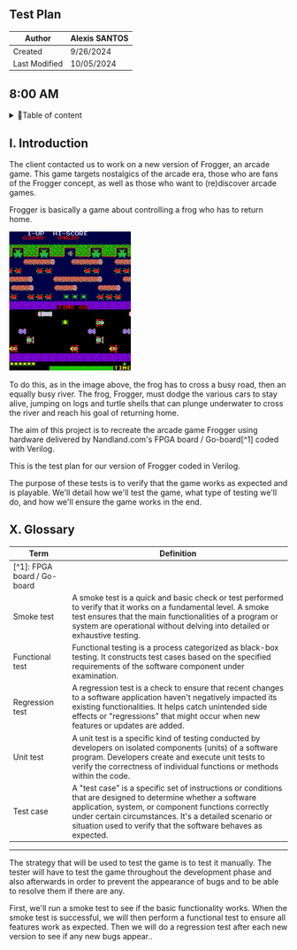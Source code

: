 ## Test Plan

| Author       | Alexis SANTOS |
|--------------|---------------|
|Created       |   9/26/2024   |
|Last Modified |   10/05/2024  |

8:00 AM
---

<details>

<summary> 📑Table of content </summary>
 - [I. Introduction](#i-introduction)
 - [X. Glossary](#x-glossary)
</details>



## I. Introduction

The client contacted us to work on a new version of Frogger, an arcade game. This game targets nostalgics of the arcade era, those who are fans of the Frogger concept, as well as those who want to (re)discover arcade games.

Frogger is basically a game about controlling a frog who has to return home. 

<p class="text-center"> <img src="/images/Frogger_Original_Game.jpg" alt="Original Frogger"> </p>

To do this, as in the image above, the frog has to cross a busy road, then an equally busy river. The frog, Frogger, must dodge the various cars to stay alive, jumping on logs and turtle shells that can plunge underwater to cross the river and reach his goal of returning home.

The aim of this project is to recreate the arcade game Frogger using hardware delivered by Nandland.com's FPGA board / Go-board[^1] coded with Verilog. 






This is the test plan for our version of Frogger coded in Verilog.

The purpose of these tests is to verify that the game works as expected and is playable. We'll detail how we'll test the game, what type of testing we'll do, and how we'll ensure the game works in the end.



## X. Glossary

| Term | Definition |
|---|---|
|[^1]: FPGA board / Go-board||
| Smoke test | A smoke test is a quick and basic check or test performed to verify that it works on a fundamental level. A smoke test ensures that the main functionalities of a program or system are operational without delving into detailed or exhaustive testing. |
| Functional test | Functional testing is a process categorized as black-box testing. It constructs test cases based on the specified requirements of the software component under examination. |
| Regression test | A regression test is a check to ensure that recent changes to a software application haven't negatively impacted its existing functionalities. It helps catch unintended side effects or "regressions" that might occur when new features or updates are added. |
| Unit test | A unit test is a specific kind of testing conducted by developers on isolated components (units) of a software program. Developers create and execute unit tests to verify the correctness of individual functions or methods within the code. |
| Test case | A "test case" is a specific set of instructions or conditions that are designed to determine whether a software application, system, or component functions correctly under certain circumstances. It's a detailed scenario or situation used to verify that the software behaves as expected. |

---

The strategy that will be used to test the game is to test it manually. The tester will have to test the game throughout the development phase and also afterwards in order to prevent the appearance of bugs and to be able to resolve them if there are any.

First, we'll run a smoke test to see if the basic functionality works. When the smoke test is successful, we will then perform a functional test to ensure all features work as expected. Then we will do a regression test after each new version to see if any new bugs appear..
